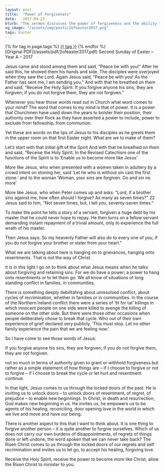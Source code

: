 ```yaml
---
layout: post
title:  "Power of Forgiveness"
date:   2017-04-23
blurb: "The sermon discusses the power of forgiveness and the ability to let go of resentments. It emphasizes the teachings of Jesus, who encouraged forgiveness and discouraged holding onto grievances. The sermon also touches on the importance of self-forgiveness and the healing power of Christ's love."
og_image: "/assets/img/posts/2ofeaster2017.png"
tags: Easter
---    
```

<div class="tag-pills">
    {% for tag in page.tags %}
    <a href="{{ site.baseurl }}/tag/{{ tag | slugify }}" class="tag-pill">{{ tag }}</a>
    {% endfor %}
</div>
[Original PDF](/assets/pdf/2ofeaster2017.pdf)
Second Sunday of Easter – Year A – 2017

Jesus came and stood among them and said, “Peace be with you!” After he said this, he showed them his hands and side. The disciples were overjoyed when they saw the Lord. Again Jesus said, “Peace be with you! As the Father has sent me, I am sending you.” And with that he breathed on them and said, “Receive the Holy Spirit. If you forgive anyone his sins, they are forgiven; if you do not forgive them, they are not forgiven.”

Whenever you hear those words read out in Church what word comes to your mind? The word that comes to my mind is that of power. It is a power that Churchmen have used down the years to bolster their position, their authority over their flock as they have asserted a power to include, power to exclude from fellowship, from communion.

Yet these are words on the lips of Jesus to his disciples as he greets them in the upper room on that first Easter night. What are we to make of them?

Let’s start with that initial gift of the Spirit And with that he breathed on them and said, “Receive the Holy Spirit. In the Revised Catechism one of the functions of the Spirit is to ‘Enable us to become more like Jesus’

More like Jesus, who when presented with a women taken in adultery by a crowd intent on stoning her, said ‘Let he who is without sin cast the first stone.’ and to the woman ‘Woman, your sins are forgiven. Go and sin no more’

More like Jesus, who when Peter comes up and asks: "Lord, if a brother sins against me, how often should I forgive? As many as seven times?" 22 Jesus said to him, "Not seven times, but, I tell you, seventy-seven times."

To make the point he tells a story of a servant, forgiven a huge debt by his master that he could never hope to repay. He then turns on a fellow servant demanding instant repayment of a trivial amount, only to experience the full wrath of his master.

Then Jesus says: So my heavenly Father will also do to every one of you, if you do not forgive your brother or sister from your heart."

What we are talking about here is hanging on to grievances, hanging onto resentments. That is not the way of Christ.

It is in this light I go on to think about what Jesus means when he talks about forgiving and retaining sins. For we do have a power; a power to hang onto resentments or to let them go. We all know of situations of long standing conflict in families, in communities.

There is something deeply debilitating about unresolved conflict, about cycles of recrimination, whether in families or in communities. In the course of the Northern Ireland conflict there were a series of ‘tit for tat’ killings in which innocent people on one side were killed to avenge the killing of someone on the other side. But there were those other occasions when people deliberately chose to break that cycle. Who out of their own experience of grief declared very publicly, ‘This must stop. Let no other family experience the pain that we are feeling now.’

So I have come to see those words of Jesus:

If you forgive anyone his sins, they are forgiven; if you do not forgive them, they are not forgiven.

not so much in terms of authority given to grant or withhold forgiveness but rather as a simple statement of how things are – if I choose to forgive or not to forgive – if I choose to break the cycle or let hurt and resentment continue.

In that light, Jesus comes to us through the locked doors of the past. He is inviting us to unlock doors – to unlock doors of resentment, of regret, of prejudice – to enable new beginnings. In Christ, in death and resurrection, God makes new beginning in us. He invites us, he empowers us to be agents of his healing, reconciling, door opening love in the world in which we live and move and have our being.

There is another aspect to this that I want to think about. It is one thing to forgive another person – it is quite another to forgive ourselves. Which of us does not carry our own burdens of disappointments, of regrets of things done or left undone, the word spoken that we can never take back? The Risen Christ comes to us through the locked doors of our regrets and self recrimination and invites us to let go, to accept his healing, forgiving love.

Receive the Holy Spirit, receive the power to become more like Christ, allow the Risen Christ to minister to you.
